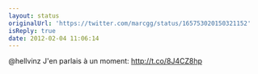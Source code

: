 ```yaml
---
layout: status
originalUrl: 'https://twitter.com/marcgg/status/165753020150321152'
isReply: true
date: 2012-02-04 11:06:14
---
```


@hellvinz J'en parlais à un moment: http://t.co/8J4CZ8hp
